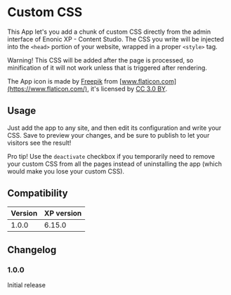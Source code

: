 # Custom CSS

This App let's you add a chunk of custom CSS directly from the admin interface of Enonic XP - Content Studio. The CSS you write will be injected into the `<head>` portion of your website, wrapped in a proper `<style>` tag.

Warning! This CSS will be added after the page is processed, so minification of it will not work unless that is triggered after rendering.

The App icon is made by [Freepik](http://www.freepik.com) from [www.flaticon.com](https://www.flaticon.com/), it's licensed by [CC 3.0 BY](http://creativecommons.org/licenses/by/3.0/).

## Usage

Just add the app to any site, and then edit its configuration and write your CSS. Save to preview your changes, and be sure to publish to let your visitors see the result!

Pro tip! Use the `deactivate` checkbox if you temporarily need to remove your custom CSS from all the pages instead of uninstalling the app (which would make you lose your custom CSS).

## Compatibility

| Version       | XP version |
| ------------- | ---------- |
| 1.0.0	        | 6.15.0 |

## Changelog

### 1.0.0

Initial release
